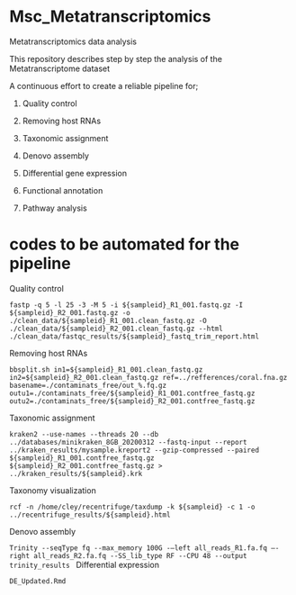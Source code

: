 # Msc_Metatranscriptomics
Metatranscriptomics data analysis


 This repository describes step by step the analysis of the Metatranscriptome dataset 

  A continuous effort to create a reliable pipeline for;


   1. Quality control


   2. Removing host RNAs


   3. Taxonomic assignment


   4. Denovo assembly


   5. Differential gene expression


   6. Functional annotation


   7. Pathway analysis


# codes to be automated for the pipeline

Quality control

`fastp -q 5 -l 25 -3 -M 5 -i ${sampleid}_R1_001.fastq.gz -I ${sampleid}_R2_001.fastq.gz -o ./clean_data/${sampleid}_R1_001.clean_fastq.gz -O ./clean_data/${sampleid}_R2_001.clean_fastq.gz --html ./clean_data/fastqc_results/${sampleid}_fastq_trim_report.html`

Removing host RNAs

`bbsplit.sh in1=${sampleid}_R1_001.clean_fastq.gz in2=${sampleid}_R2_001.clean_fastq.gz ref=../refferences/coral.fna.gz basename=./contaminats_free/out_%.fq.gz outu1=./contaminats_free/${sampleid}_R1_001.contfree_fastq.gz outu2=./contaminats_free/${sampleid}_R2_001.contfree_fastq.gz`

Taxonomic assignment

`kraken2 --use-names --threads 20 --db ../databases/minikraken_8GB_20200312 --fastq-input --report ../kraken_results/mysample.kreport2 --gzip-compressed --paired ${sampleid}_R1_001.contfree_fastq.gz ${sampleid}_R2_001.contfree_fastq.gz > ../kraken_results/${sampleid}.krk`

Taxonomy visualization

`rcf -n /home/cley/recentrifuge/taxdump -k ${sampleid} -c 1 -o ../recentrifuge_results/${sampleid}.html`

Denovo assembly

`Trinity --seqType fq --max_memory 100G -–left all_reads_R1.fa.fq –-right all_reads_R2.fa.fq --SS_lib_type RF --CPU 48 --output trinity_results
`
Differential expression

`DE_Updated.Rmd`
